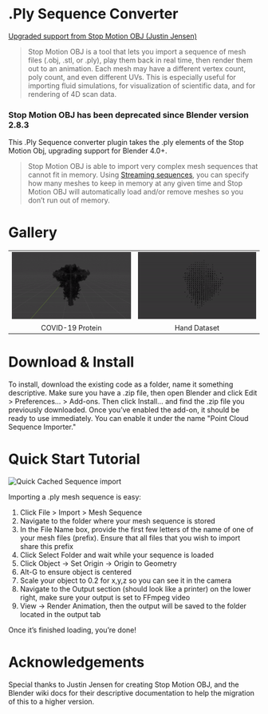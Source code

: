 # .Ply Sequence Converter
[Upgraded support from Stop Motion OBJ (Justin Jensen) ](https://github.com/neverhood311/Stop-motion-OBJ/wiki#quick-start)

> Stop Motion OBJ is a tool that lets you import a sequence of mesh files (.obj, .stl, or .ply), play them back in real time, then render them out to an animation. Each mesh may have a different vertex count, poly count, and even different UVs. This is especially useful for importing fluid simulations, for visualization of scientific data, and for rendering of 4D scan data.

### Stop Motion OBJ has been deprecated since Blender version 2.8.3

This .Ply Sequence converter plugin takes the .ply elements of the Stop Motion Obj, upgrading support for Blender 4.0+. 

> Stop Motion OBJ is able to import very complex mesh sequences that cannot fit in memory. Using [Streaming sequences](https://github.com/neverhood311/Stop-motion-OBJ/wiki#streaming), you can specify how many meshes to keep in memory at any given time and Stop Motion OBJ will automatically load and/or remove meshes so you don’t run out of memory.

# Gallery
| | | 
|:---:|:---:|
|<img src="imgs/covid.gif">|[<img src="imgs/hand.gif">](https://github.com/neverhood311/Stop-motion-OBJ/wiki#gallery)|
|COVID-19 Protein| Hand Dataset |


# Download & Install
To install, download the existing code as a folder, name it something descriptive. Make sure you have a .zip file, then open Blender and click Edit > Preferences... > Add-ons. Then click Install… and find the .zip file you previously downloaded. Once you’ve enabled the add-on, it should be ready to use immediately. You can enable it under the name "Point Cloud Sequence Importer."

# Quick Start Tutorial
<img src="imgs/cached_import_s2g_octree.gif" title="Quick Cached Sequence import">

Importing a .ply mesh sequence is easy:
1. Click File > Import > Mesh Sequence
1. Navigate to the folder where your mesh sequence is stored
1. In the File Name box, provide the first few letters of the name of one of your mesh files (prefix). Ensure that all files that you wish to import share this prefix
1. Click Select Folder and wait while your sequence is loaded
1. Click Object -> Set Origin -> Origin to Geometry
1. Alt-G to ensure object is centered
1. Scale your object to 0.2 for x,y,z so you can see it in the camera
1. Navigate to the Output section (should look like a printer) on the lower right, make sure your output is set to FFmpeg video
1. View -> Render Animation, then the output will be saved to the folder located in the output tab

Once it’s finished loading, you’re done!

# Acknowledgements
Special thanks to Justin Jensen for creating Stop Motion OBJ, and the Blender wiki docs for their descriptive documentation to help the migration of this to a higher version.
